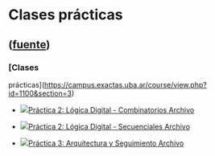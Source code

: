 # Clases prácticas
([fuente](https://campus.exactas.uba.ar/course/view.php?id=1100&section=3))
---
### [Clases
prácticas](https://campus.exactas.uba.ar/course/view.php?id=1100&section=3)

  - [![ ](https://campus.exactas.uba.ar/theme/image.php/aardvark/core/1524598950/f/pdf-24)Práctica 2: Lógica Digital - Combinatorios Archivo](https://campus.exactas.uba.ar/mod/resource/view.php?id=60287)

  - [![ ](https://campus.exactas.uba.ar/theme/image.php/aardvark/core/1524598950/f/pdf-24)Práctica 2: Lógica Digital - Secuenciales Archivo](https://campus.exactas.uba.ar/mod/resource/view.php?id=60702)

  - [![ ](https://campus.exactas.uba.ar/theme/image.php/aardvark/core/1524598950/f/pdf-24)Práctica 3: Arquitectura y Seguimiento Archivo](https://campus.exactas.uba.ar/mod/resource/view.php?id=61294)

